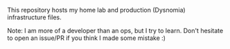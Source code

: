 This repository hosts my home lab and production (Dysnomia) infrastructure files.  

Note: I am more of a developer than an ops, but I try to learn. Don't hesitate to open an issue/PR if you think I made some mistake :)
